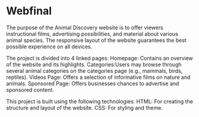 # Webfinal
The purpose of the Animal Discovery website is to offer viewers instructional films, advertising possibilities, and material about various animal species. The responsive layout of the website guarantees the best possible experience on all devices.

The project is divided into 4 linked pages:
Homepage: Contains an overview of the website and its highlights.
Categories:Users may browse through several animal categories on the categories page (e.g., mammals, birds, reptiles).
Videos Page: Offers a selection of informative films on nature and animals.
Sponsored Page: Offers businesses chances to advertise and sponsored content.

This project is built using the following technologies:
HTML: For creating the structure and layout of the website.
CSS: For styling and theme.
